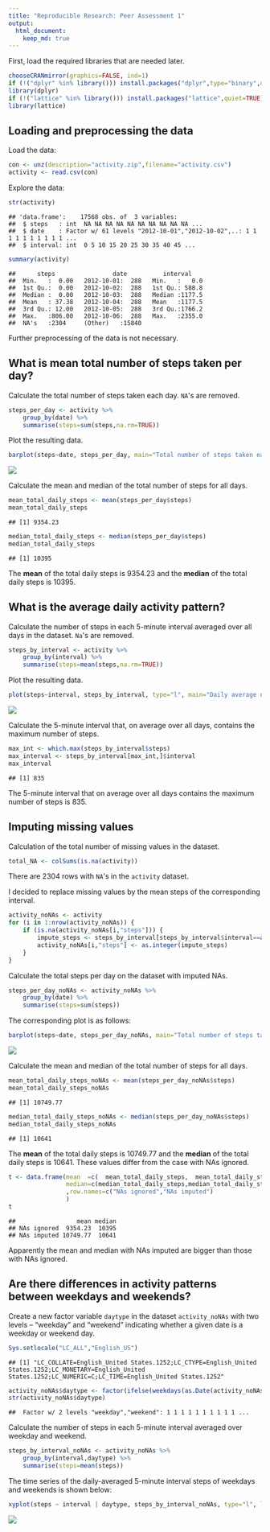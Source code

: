 ```yaml
---
title: "Reproducible Research: Peer Assessment 1"
output: 
  html_document:
    keep_md: true
---
```



First, load the required libraries that are needed later.

```r
chooseCRANmirror(graphics=FALSE, ind=1)
if (!("dplyr" %in% library())) install.packages("dplyr",type="binary",quiet=TRUE)
library(dplyr)
if (!("lattice" %in% library())) install.packages("lattice",quiet=TRUE)
library(lattice)
```

## Loading and preprocessing the data
Load the data:

```r
con <- unz(description="activity.zip",filename="activity.csv")
activity <- read.csv(con)
```

Explore the data:

```r
str(activity)
```

```
## 'data.frame':	17568 obs. of  3 variables:
##  $ steps   : int  NA NA NA NA NA NA NA NA NA NA ...
##  $ date    : Factor w/ 61 levels "2012-10-01","2012-10-02",..: 1 1 1 1 1 1 1 1 1 1 ...
##  $ interval: int  0 5 10 15 20 25 30 35 40 45 ...
```


```r
summary(activity)
```

```
##      steps                date          interval     
##  Min.   :  0.00   2012-10-01:  288   Min.   :   0.0  
##  1st Qu.:  0.00   2012-10-02:  288   1st Qu.: 588.8  
##  Median :  0.00   2012-10-03:  288   Median :1177.5  
##  Mean   : 37.38   2012-10-04:  288   Mean   :1177.5  
##  3rd Qu.: 12.00   2012-10-05:  288   3rd Qu.:1766.2  
##  Max.   :806.00   2012-10-06:  288   Max.   :2355.0  
##  NA's   :2304     (Other)   :15840
```
Further preprocessing of the data is not necessary.

## What is mean total number of steps taken per day?
Calculate the total number of steps taken each day. `NA`'s are removed.

```r
steps_per_day <- activity %>%
    group_by(date) %>%
    summarise(steps=sum(steps,na.rm=TRUE))
```

Plot the resulting data.

```r
barplot(steps~date, steps_per_day, main="Total number of steps taken each day")
```

![](PA1_template_files/figure-html/barplot_steps_per_day-1.png)<!-- -->

Calculate the mean and median of the total number of steps for all days.

```r
mean_total_daily_steps <- mean(steps_per_day$steps)
mean_total_daily_steps
```

```
## [1] 9354.23
```

```r
median_total_daily_steps <- median(steps_per_day$steps)
median_total_daily_steps
```

```
## [1] 10395
```
The **mean** of the total daily steps is 9354.23 and the **median** of the total daily steps is
10395.

## What is the average daily activity pattern?
Calculate the number of steps in each 5-minute interval averaged over all days in the dataset. `Na`'s are removed.

```r
steps_by_interval <- activity %>%
    group_by(interval) %>%
    summarise(steps=mean(steps,na.rm=TRUE))
```

Plot the resulting data.

```r
plot(steps~interval, steps_by_interval, type="l", main="Daily average number of steps in each 5-minute interval")
```

![](PA1_template_files/figure-html/lineplot_steps_by_interval-1.png)<!-- -->

Calculate the 5-minute interval that, on average over all days, contains the maximum number of steps.

```r
max_int <- which.max(steps_by_interval$steps)
max_interval <- steps_by_interval[max_int,]$interval
max_interval
```

```
## [1] 835
```
The 5-minute interval that on average over all days contains the maximum number of steps is 835.

## Imputing missing values
Calculation of the total number of missing values in the dataset.

```r
total_NA <- colSums(is.na(activity))
```
There are 2304 rows with `NA`'s in the `activity` dataset.

I decided to replace missing values by the mean steps of the corresponding interval.

```r
activity_noNAs <- activity
for (i in 1:nrow(activity_noNAs)) {
    if (is.na(activity_noNAs[i,"steps"])) {
        impute_steps <- steps_by_interval[steps_by_interval$interval==activity_noNAs[i,"interval"],"steps"]
        activity_noNAs[i,"steps"] <- as.integer(impute_steps)
    }
}
```
Calculate the total steps per day on the dataset with imputed NAs.

```r
steps_per_day_noNAs <- activity_noNAs %>%
    group_by(date) %>%
    summarise(steps=sum(steps))
```
The corresponding plot is as follows:

```r
barplot(steps~date, steps_per_day_noNAs, main="Total number of steps taken each day")
```

![](PA1_template_files/figure-html/barplot_noNAs-1.png)<!-- -->

Calculate the mean and median of the total number of steps for all days.

```r
mean_total_daily_steps_noNAs <- mean(steps_per_day_noNAs$steps)
mean_total_daily_steps_noNAs
```

```
## [1] 10749.77
```

```r
median_total_daily_steps_noNAs <- median(steps_per_day_noNAs$steps)
median_total_daily_steps_noNAs
```

```
## [1] 10641
```
The **mean** of the total daily steps is 10749.77 and the **median** of the total daily steps is
10641. These values differ from the case with NAs ignored.


```r
t <- data.frame(mean  =c(  mean_total_daily_steps,  mean_total_daily_steps_noNAs),
                median=c(median_total_daily_steps,median_total_daily_steps_noNAs)
                ,row.names=c("NAs ignored","NAs imputed")
                )
t
```

```
##                 mean median
## NAs ignored  9354.23  10395
## NAs imputed 10749.77  10641
```
Apparently the mean and median with NAs imputed are bigger than those with NAs ignored.

## Are there differences in activity patterns between weekdays and weekends?
Create a new factor variable `daytype` in the dataset `activity_noNAs` with two levels – “weekday” and “weekend” indicating whether a given date is a weekday or weekend day.

```r
Sys.setlocale("LC_ALL","English_US")
```

```
## [1] "LC_COLLATE=English_United States.1252;LC_CTYPE=English_United States.1252;LC_MONETARY=English_United States.1252;LC_NUMERIC=C;LC_TIME=English_United States.1252"
```

```r
activity_noNAs$daytype <- factor(ifelse(weekdays(as.Date(activity_noNAs$date)) %in% c("Saturday","Sunday"), "weekend", "weekday") )
str(activity_noNAs$daytype)
```

```
##  Factor w/ 2 levels "weekday","weekend": 1 1 1 1 1 1 1 1 1 1 ...
```
Calculate the number of steps in each 5-minute interval averaged over weekday and weekend.

```r
steps_by_interval_noNAs <- activity_noNAs %>%
    group_by(interval,daytype) %>%
    summarise(steps=mean(steps))
```
The time series of the daily-averaged 5-minute interval steps of weekdays and weekends is shown below:

```r
xyplot(steps ~ interval | daytype, steps_by_interval_noNAs, type="l", layout=c(1,2))
```

![](PA1_template_files/figure-html/lattice_daytype-1.png)<!-- -->

